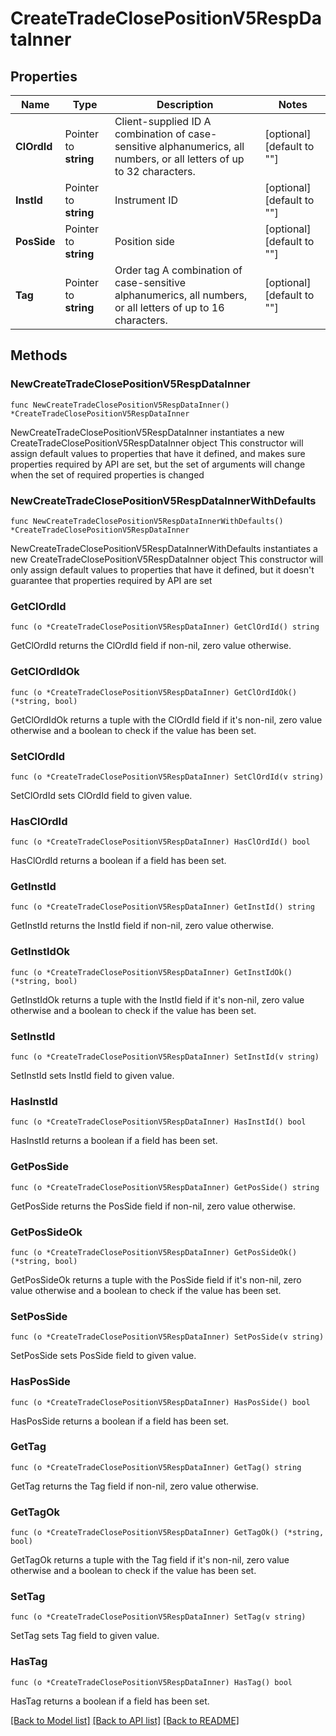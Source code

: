 # CreateTradeClosePositionV5RespDataInner

## Properties

Name | Type | Description | Notes
------------ | ------------- | ------------- | -------------
**ClOrdId** | Pointer to **string** | Client-supplied ID  A combination of case-sensitive alphanumerics, all numbers, or all letters of up to 32 characters. | [optional] [default to ""]
**InstId** | Pointer to **string** | Instrument ID | [optional] [default to ""]
**PosSide** | Pointer to **string** | Position side | [optional] [default to ""]
**Tag** | Pointer to **string** | Order tag  A combination of case-sensitive alphanumerics, all numbers, or all letters of up to 16 characters. | [optional] [default to ""]

## Methods

### NewCreateTradeClosePositionV5RespDataInner

`func NewCreateTradeClosePositionV5RespDataInner() *CreateTradeClosePositionV5RespDataInner`

NewCreateTradeClosePositionV5RespDataInner instantiates a new CreateTradeClosePositionV5RespDataInner object
This constructor will assign default values to properties that have it defined,
and makes sure properties required by API are set, but the set of arguments
will change when the set of required properties is changed

### NewCreateTradeClosePositionV5RespDataInnerWithDefaults

`func NewCreateTradeClosePositionV5RespDataInnerWithDefaults() *CreateTradeClosePositionV5RespDataInner`

NewCreateTradeClosePositionV5RespDataInnerWithDefaults instantiates a new CreateTradeClosePositionV5RespDataInner object
This constructor will only assign default values to properties that have it defined,
but it doesn't guarantee that properties required by API are set

### GetClOrdId

`func (o *CreateTradeClosePositionV5RespDataInner) GetClOrdId() string`

GetClOrdId returns the ClOrdId field if non-nil, zero value otherwise.

### GetClOrdIdOk

`func (o *CreateTradeClosePositionV5RespDataInner) GetClOrdIdOk() (*string, bool)`

GetClOrdIdOk returns a tuple with the ClOrdId field if it's non-nil, zero value otherwise
and a boolean to check if the value has been set.

### SetClOrdId

`func (o *CreateTradeClosePositionV5RespDataInner) SetClOrdId(v string)`

SetClOrdId sets ClOrdId field to given value.

### HasClOrdId

`func (o *CreateTradeClosePositionV5RespDataInner) HasClOrdId() bool`

HasClOrdId returns a boolean if a field has been set.

### GetInstId

`func (o *CreateTradeClosePositionV5RespDataInner) GetInstId() string`

GetInstId returns the InstId field if non-nil, zero value otherwise.

### GetInstIdOk

`func (o *CreateTradeClosePositionV5RespDataInner) GetInstIdOk() (*string, bool)`

GetInstIdOk returns a tuple with the InstId field if it's non-nil, zero value otherwise
and a boolean to check if the value has been set.

### SetInstId

`func (o *CreateTradeClosePositionV5RespDataInner) SetInstId(v string)`

SetInstId sets InstId field to given value.

### HasInstId

`func (o *CreateTradeClosePositionV5RespDataInner) HasInstId() bool`

HasInstId returns a boolean if a field has been set.

### GetPosSide

`func (o *CreateTradeClosePositionV5RespDataInner) GetPosSide() string`

GetPosSide returns the PosSide field if non-nil, zero value otherwise.

### GetPosSideOk

`func (o *CreateTradeClosePositionV5RespDataInner) GetPosSideOk() (*string, bool)`

GetPosSideOk returns a tuple with the PosSide field if it's non-nil, zero value otherwise
and a boolean to check if the value has been set.

### SetPosSide

`func (o *CreateTradeClosePositionV5RespDataInner) SetPosSide(v string)`

SetPosSide sets PosSide field to given value.

### HasPosSide

`func (o *CreateTradeClosePositionV5RespDataInner) HasPosSide() bool`

HasPosSide returns a boolean if a field has been set.

### GetTag

`func (o *CreateTradeClosePositionV5RespDataInner) GetTag() string`

GetTag returns the Tag field if non-nil, zero value otherwise.

### GetTagOk

`func (o *CreateTradeClosePositionV5RespDataInner) GetTagOk() (*string, bool)`

GetTagOk returns a tuple with the Tag field if it's non-nil, zero value otherwise
and a boolean to check if the value has been set.

### SetTag

`func (o *CreateTradeClosePositionV5RespDataInner) SetTag(v string)`

SetTag sets Tag field to given value.

### HasTag

`func (o *CreateTradeClosePositionV5RespDataInner) HasTag() bool`

HasTag returns a boolean if a field has been set.


[[Back to Model list]](../README.md#documentation-for-models) [[Back to API list]](../README.md#documentation-for-api-endpoints) [[Back to README]](../README.md)


